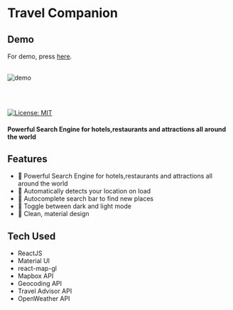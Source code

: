 # Travel Companion

## Demo

For demo, press <a href="https://travel-companion-323608.firebaseapp.com/" target="_blank">here</a>.
<br />
<br />

![demo](https://github.com/mrprince88/TravelCompanion/assets/123789913/c6feb586-3e85-403d-a65a-24738b610fd0)

<br />
<br />

[![License: MIT](https://img.shields.io/badge/License-MIT-yellow.svg)](https://github.com/mrprince88/TravelCompanion/blob/main/LICENSE)

#### Powerful Search Engine for hotels,restaurants and attractions all around the world

## Features

- 📌 Powerful Search Engine for hotels,restaurants and attractions all around the world
- 📌 Automatically detects your location on load
- 📌 Autocomplete search bar to find new places
- 📌 Toggle between dark and light mode
- 📌 Clean, material design

## Tech Used

- ReactJS
- Material UI
- react-map-gl
- Mapbox API
- Geocoding API
- Travel Advisor API
- OpenWeather API

